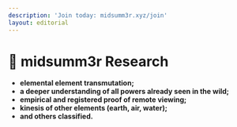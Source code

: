 ```yaml
---
description: 'Join today: midsumm3r.xyz/join'
layout: editorial
---
```


# 🔬 midsumm3r Research

<mark style="background-color:green;"></mark>

* **elemental element transmutation;**
* **a deeper understanding of all powers already seen in the wild;**
* **empirical and registered proof of remote viewing;**
* **kinesis of other elements (earth, air, water);**
* **and others classified.**

